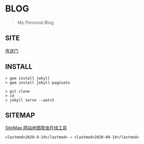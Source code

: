 # BLOG

> My Personal Blog

## SITE

[传送门](https://kyuch4n.github.io/)

## INSTALL

```shell
> gem install jekyll
> gem install jekyll-paginate
```

```shell
> git clone
> cd
> jekyll serve --watch
```

## SITEMAP

[SiteMap 网站地图爬虫在线工具](https://help.bj.cn/)

```
<lastmod>2020-9-19</lastmod> → <lastmod>2020-09-19</lastmod>
```
